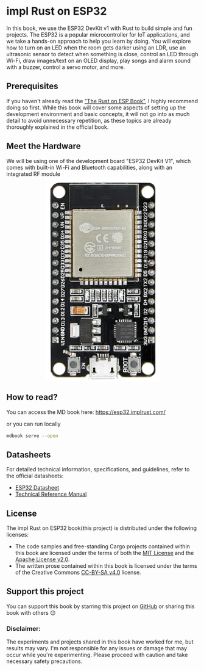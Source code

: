 # impl Rust on ESP32

In this book, we use the ESP32 DevKit v1 with Rust to build simple and fun projects. The ESP32 is a popular microcontroller for IoT applications, and we take a hands-on approach to help you learn by doing. You will explore how to turn on an LED when the room gets darker using an LDR, use an ultrasonic sensor to detect when something is close, control an LED through Wi-Fi, draw images/text on an OLED display, play songs and alarm sound with a buzzer, control a servo motor, and more.

## Prerequisites
If you haven't already read the ["The Rust on ESP Book"](https://docs.esp-rs.org/book/introduction.html), I highly recommend doing so first. While this book will cover some aspects of setting up the development environment and basic concepts, it will not go into as much detail to avoid unnecessary repetition, as these topics are already thoroughly explained in the official book.

## Meet the Hardware
We will be using one of the development board "ESP32 DevKit V1", which comes with built-in Wi-Fi and Bluetooth capabilities, along with an integrated RF module
<a href ="./src/images/esp32-devkitv1.jpg"><img style="display: block; margin: auto;width:300px;" src="./src/images/esp32-devkitv1.jpg"/></a>

## How to read?

You can access the MD book here: https://esp32.implrust.com/

or you can run locally

```sh
mdbook serve --open
```

## Datasheets
For detailed technical information, specifications, and guidelines, refer to the official datasheets:
- [ESP32 Datasheet](https://www.espressif.com/sites/default/files/documentation/esp32_datasheet_en.pdf)
- [Technical Reference Manual](https://www.espressif.com/sites/default/files/documentation/esp32_technical_reference_manual_en.pdf#ledpwm)


## License

The impl Rust on ESP32 book(this project) is distributed under the following licenses:

* The code samples and free-standing Cargo projects contained within this book are licensed under the terms of both the [MIT License] and the [Apache License v2.0].
* The written prose contained within this book is licensed under the terms of the Creative Commons [CC-BY-SA v4.0] license.

[MIT License]: ./LICENSE-MIT
[Apache License v2.0]: ./LICENSE-APACHE
[CC-BY-SA v4.0]: ./LICENSE-CC-BY-SA
[MIT License Hosted]: https://opensource.org/licenses/MIT
[Apache License v2.0 Hosted]: http://www.apache.org/licenses/LICENSE-2.0
[CC-BY-SA v4.0 Hosted]: https://creativecommons.org/licenses/by-sa/4.0/legalcode


## Support this project

You can support this book by starring this project on [GitHub](https://github.com/ImplFerris/esp32-book) or sharing this book with others 😊

### Disclaimer: 
The experiments and projects shared in this book have worked for me, but results may vary. I'm not responsible for any issues or damage that may occur while you're experimenting. Please proceed with caution and take necessary safety precautions.

